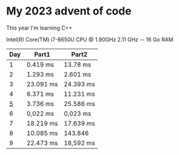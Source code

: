 # My 2023 advent of code

This year I'm learning C++ 

Intel(R) Core(TM) i7-8650U CPU @ 1.90GHz   2.11 GHz -- 16 Go RAM

| Day | Part1 | Part2 |
| --- | ----- | ----- |
| 1   | 0.419 ms | 13.78 ms |
| 2   | 1.293 ms | 2.601 ms |
| 3   | 23.091 ms | 24.393 ms |
| 4   | 6.371 ms | 11.231 ms |
| [5](./05/README.md)   | 3.736 ms | 25.586 ms |
| 6   | 0,022 ms | 0,023 ms|
| 7   | 18.219 ms | 17.639 ms |
| 8   | 10.085 ms | 143.846   |
| 9   | 22.473 ms | 18,592 ms |
